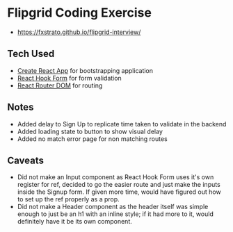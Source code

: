 # Flipgrid Coding Exercise

- https://fxstrato.github.io/flipgrid-interview/

## Tech Used
- [Create React App](https://github.com/facebook/create-react-app) for bootstrapping application
- [React Hook Form](https://react-hook-form.com/) for form validation
- [React Router DOM](https://reactrouter.com/web/guides/quick-start) for routing


## Notes
- Added delay to Sign Up to replicate time taken to validate in the backend
- Added loading state to button to show visual delay
- Added no match error page for non matching routes

## Caveats
- Did not make an Input component as React Hook Form uses it's own register for ref, decided to go the easier route and just make the inputs inside the Signup form. If given more time, would have figured out how to set up the ref properly as a prop.
- Did not make a Header component as the header itself was simple enough to just be an h1 with an inline style; if it had more to it, would definitely have it be its own component.